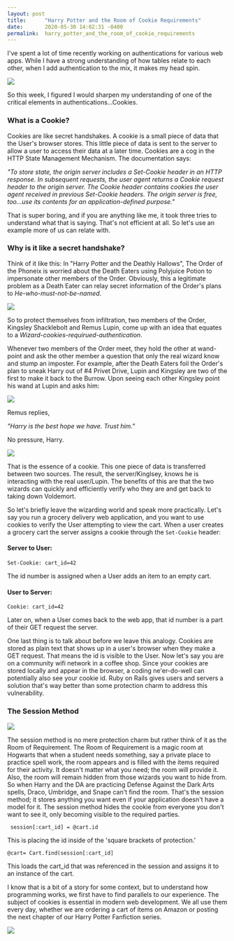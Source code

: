 ```yaml
---
layout: post
title:      "Harry Potter and the Room of Cookie Requirements"
date:       2020-05-30 14:02:31 -0400
permalink:  harry_potter_and_the_room_of_cookie_requirements
---
```




I've spent a lot of time recently working on authentications for various web apps.   While I have a strong understanding of how tables relate to each other, when I add authentication to the mix, it makes my head spin.

![](https://media.giphy.com/media/AavShiUVw7QmQ/giphy.gif)

So this week, I figured I would sharpen my understanding of one of the critical elements in authentications...Cookies. 

### What is a Cookie?

Cookies are like secret handshakes. A cookie is a small piece of data that the User's browser stores. This little piece of data is sent to the server to allow a user to access their data at a later time. Cookies are a cog in the HTTP State Management Mechanism. The documentation says:

*"To store state, the origin server includes a Set-Cookie header in an HTTP response. In subsequent requests, the user agent returns a Cookie request header to the origin server. The Cookie header contains cookies the user agent received in previous Set-Cookie headers. The origin server is free, too...use its contents for an application-defined purpose."*

That is super boring, and if you are anything like me, it took three tries to understand what that is saying. That's not efficient at all. So let's use an example more of us can relate with. 

### Why is it like a secret handshake?

Think of it like this: In "Harry Potter and the Deathly Hallows", The Order of the Phoneix is worried about the Death Eaters using Polyjuice Potion to impersonate other members of the Order. Obviously, this a legitimate problem as a Death Eater can relay secret information of the Order's plans to *He-who-must-not-be-named*.

![](https://media.giphy.com/media/fSvtd1UUf8Ot2/giphy.gif)

So to protect themselves from infiltration, two members of the Order, Kingsley Shacklebolt and Remus Lupin, come up with an idea that equates to a *Wizard-cookies-requirued-authentication*.

Whenever two members of the Order meet, they hold the other at wand-point and ask the other member a question that only the real wizard know and stump an imposter.
For example, after the Death Eaters foil the Order's plan to sneak Harry out of #4 Privet Drive, Lupin and Kingsley are two of the first to make it back to the Burrow. Upon seeing each other Kingsley point his wand at Lupin and asks him:

![](https://media.giphy.com/media/13CK4GhUKP9x3q/giphy.gif)

Remus replies,

*"Harry is the best hope we have. Trust him."*

No pressure, Harry.

![](https://media.giphy.com/media/Gn9hk1Pi8mr3a/giphy.gif)

That is the essence of a cookie. This one piece of data is transferred between two sources. The result, the server/Kinglsey, knows he is interacting with the real user/Lupin. The benefits of this are that the two wizards can quickly and efficiently verify who they are and get back to taking down Voldemort.  


So let's briefly leave the wizarding world and speak more practically. Let's say you run a grocery delivery web application, and you want to use cookies to verify the User attempting to view the cart. When a user creates a grocery cart the server assigns a cookie through the `Set-Cookie` header:

#### Server to User: 

```Set-Cookie: cart_id=42```

The id number is assigned when a User adds an item to an empty cart.

#### User to Server:

```Cookie: cart_id=42```

Later on, when a User comes back to the web app, that id number is a part of their GET request the server.

One last thing is to talk about before we leave this analogy. Cookies are stored as plain text that shows up in a user's browser when they make a GET request. That means the id is visible to the User. Now let's say you are on a community wifi network in a coffee shop. Since your cookies are stored locally and appear in the browser, a coding ne'er-do-well can potentially also see your cookie id. Ruby on Rails gives users and servers a solution that's way better than some protection charm to address this vulnerability. 

### The Session Method

![](https://media.giphy.com/media/3o7525qDu9KTSMERmo/giphy.gif)

The session method is no mere protection charm but rather think of it as the Room of Requirement. The Room of Requirement is a magic room at Hogwarts that when a student needs something, say a private place to practice spell work, the room appears and is filled with the items required for their activity. It doesn't matter what you need; the room will provide it. Also, the room will remain hidden from those wizards you want to hide from. So when Harry and the DA are practicing Defense Against the Dark Arts spells, Draco, Umbridge, and Snape can't find the room. That's the session method; it stores anything you want even if your application doesn't have a model for it. The session method hides the cookie from everyone you don't want to see it, only becoming visible to the required parties.


``` session[:cart_id] = @cart.id```

This is placing the id inside of the 'square brackets of protection.'

``` @cart= Cart.find(session[:cart_id] ```

This loads the cart_id that was referenced in the session and assigns it to an instance of the cart. 

I know that is a bit of a story for some context, but to understand how programming works, we first have to find parallels to our experience. The subject of cookies is essential in modern web development. We all use them every day, whether we are ordering a cart of items on Amazon or posting the next chapter of our Harry Potter Fanfiction series. 

![](https://media.giphy.com/media/q6DyfZvLq07IY/giphy.gif)



